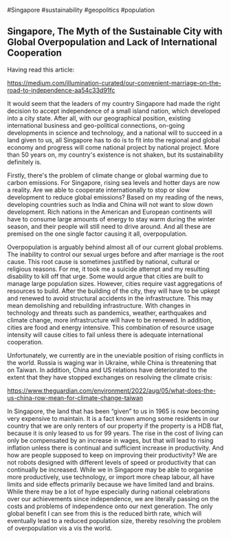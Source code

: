 #Singapore
#sustainability
#geopolitics
#population

## Singapore, The Myth of the Sustainable City with Global Overpopulation and Lack of International Cooperation

Having read this article:

https://medium.com/illumination-curated/our-convenient-marriage-on-the-road-to-independence-aa54c33d91fc

It would seem that the leaders of my country Singapore had made the right decision to accept independence of a small island nation, which developed into a city state.  After all, with our geographical position, existing international business and geo-political connections, on-going developments in science and technology, and a national will to succeed in a land given to us, all Singapore has to do is to fit into the regional and global economy and progress will come national project by national project.  More than 50 years on, my country's existence is not shaken, but its sustainability definitely is.  

Firstly, there's the problem of climate change or global warming due to carbon emissions.  For Singapore, rising sea levels and hotter days are now a reality.  Are we able to cooperate internationally to stop or slow development to reduce global emissions?  Based on my reading of the news, developing countries such as India and China will not want to slow down development.  Rich nations in the American and European continents will have to consume large amounts of energy to stay warm during the winter season, and their people will still need to drive around.  And all these are premised on the one single factor causing it all, overpopulation.  

Overpopulation is arguably behind almost all of our current global problems.  The inability to control our sexual urges before and after marriage is the root cause.  This root cause is sometimes justified by national, cultural or religious reasons.  For me, it took me a suicide attempt and my resulting disability to kill off that urge.  Some would argue that cities are built to manage large population sizes.  However, cities require vast aggregations of resources to build.  After the building of the city, they will have to be upkept and renewed to avoid structural accidents in the infrastructure.  This may mean demolishing and rebuilding infrastructure.  With changes in technology and threats such as pandemics, weather, earthquakes and climate change, more infrastructure will have to be renewed.  In addition, cities are food and energy intensive.  This combination of resource usage intensity will cause cities to fail unless there is adequate international cooperation.  

Unfortunately, we currently are in the uneviable position of rising conflicts in the world.  Russia is waging war in Ukraine, while China is threatening that on Taiwan.  In addition, China and US relations have deteriorated to the extent that they have stopped exchanges on resolving the climate crisis:

https://www.theguardian.com/environment/2022/aug/05/what-does-the-us-china-row-mean-for-climate-change-taiwan

In Singapore, the land that has been “given” to us in 1965 is now becoming very expensive to maintain. It is a fact known among some residents in our country that we are only renters of our property if the property is a HDB flat, because it is only leased to us for 99 years. The rise in the cost of living can only be compensated by an increase in wages, but that will lead to rising inflation unless there is continual and sufficient increase in productivity. And how are people supposed to keep on improving their productivity? We are not robots designed with different levels of speed or productivity that can continually be increased. While we in Singapore may be able to organise more productively, use technology, or import more cheap labour, all have limits and side effects primarily because we have limited land and brains. While there may be a lot of hype especially during national celebrations over our achievements since independence, we are literally passing on the costs and problems of independence onto our next generation. The only global benefit I can see from this is the reduced birth rate, which will eventually lead to a reduced population size, thereby resolving the problem of overpopulation vis a vis the world.

